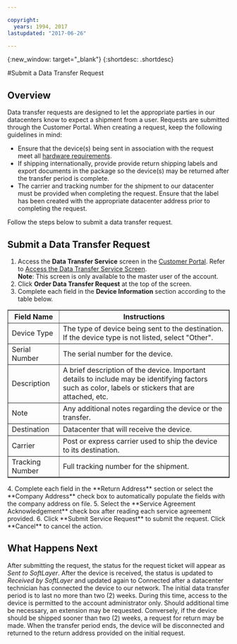 ```yaml
---

copyright:
  years: 1994, 2017
lastupdated: "2017-06-26"

---
```

{:new_window: target="_blank"}
{:shortdesc: .shortdesc}

#Submit a Data Transfer Request


## Overview

Data transfer requests are designed to let the appropriate parties in our datacenters know to expect a shipment from a user. Requests are submitted through the Customer Portal. When creating a request, keep the following guidelines in mind:

- Ensure that the device(s) being sent in association with the request meet all [hardware requirements](/docs/infrastructure/DataTransferService/data-transfer-service-faq.html).
- If shipping internationally, provide provide return shipping labels and export documents in the package so the device(s) may be returned after the transfer period is complete.
- The carrier and tracking number for the shipment to our datacenter must be provided when completing the request. Ensure that the label has been created with the appropriate datacenter address prior to completing the request.

Follow the steps below to submit a data transfer request.

## Submit a Data Transfer Request

1. Access the **Data Transfer Service** screen in the [Customer Portal](http://control.softlayer.com/). Refer to [Access the Data Transfer Service Screen](/docs/infrastructure/DataTransferService/access-data-transfer-service-screen.html). <br/> **Note**: This screen is only available to the master user of the account.
2. Click **Order Data Transfer Request** at the top of the screen.
3. Complete each field in the **Device Information** section according to the table below.
<table border="1"><tbody><tr><th>Field Name</th><th>Instructions</th></tr><tr><td>Device Type</td><td>The type of device being sent to the destination. If the device type is not listed, select "Other".</td></tr><tr><td>Serial Number</td><td> The serial number for the device.</td></tr><tr><td>Description</td><td>A brief description of the device. Important details to include may be identifying factors such as color, labels or stickers that are attached, etc.</td></tr><tr><td>Note</td><td>Any additional notes regarding the device or the transfer.</td></tr><tr><td>Destination</td><td>Datacenter that will receive the device.</td></tr><tr><td>Carrier</td><td>Post or express carrier used to ship the device to its destination.</td></tr><tr><td>Tracking Number</td><td>Full tracking number for the shipment.</td></tr></tbody></table>
4. Complete each field in the **Return Address** section or select the **Company Address** check box to automatically populate the fields with the company address on file.
5. Select the **Service Agreement Acknowledgement** check box after reading each service agreement provided.
6. Click **Submit Service Request** to submit the request. Click **Cancel** to cancel the action.

## What Happens Next

After submitting the request, the status for the request ticket will appear as *Sent to SoftLayer*. After the device is received, the status is updated to *Received by SoftLayer* and updated again to Connected after a datacenter technician has connected the device to our network. The initial data transfer period is to last no more than two (2) weeks. During this time, access to the device is permitted to the account administrator only. Should additional time be necessary, an extension may be requested. Conversely, if the device should be shipped sooner than two (2) weeks, a request for return may be made. When the transfer period ends, the device will be disconnected and returned to the return address provided on the initial request.
